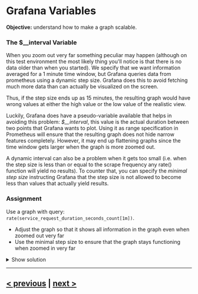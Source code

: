 # Grafana Variables
**Objective:** understand how to make a graph scalable.

### The $__interval Variable
When you zoom out very far something peculiar may happen (although on this test environment the most likely thing you'll notice 
is that there is no data older than when you started). 
We specify that we want information averaged for a 1 minute time window, 
but Grafana queries data from prometheus using a dynamic step size.
Grafana does this to avoid fetching much more data than can actually be visualized on the screen.

Thus, if the step size ends up as 15 minutes, the resulting graph would have wrong values at either 
the high value or the low value of the realistic view.

Luckily, Grafana does have a pseudo-variable available that helps in avoiding this problem: *$__interval*, 
this value is the actual duration between two points that Grafana wants to plot. 
Using it as range specification in Prometheus will ensure that the resulting graph does not hide 
narrow features completely.
However, it may end up flattening graphs since the time window gets larger when the graph is more zoomed out.

A dynamic interval can also be a problem when it gets too small (i.e. when the step size is less than or equal to the scrape 
frequency any rate() function will yield no results). 
To counter that, you can specify the *minimal step size* instructing Grafana that the step size is not allowed 
to become less than values that actually yield results.


### Assignment

  Use a graph with query: ```rate(service_request_duration_seconds_count[1m])```.

  * Adjust the graph so that it shows all information in the graph even when zoomed out very far
  * Use the minimal step size to ensure that the graph stays functioning when zoomed in very far

<details>
  <summary>Show solution</summary>

  **Solution**.

  1. You should have filled in: ```rate(service_request_duration_seconds_count[1m])```
  1. You should have entered a minimal step size of ```15sec``` or more.

</details>


---
## [< previous](02%20-%20Aggregations.md) | [next >](..)
